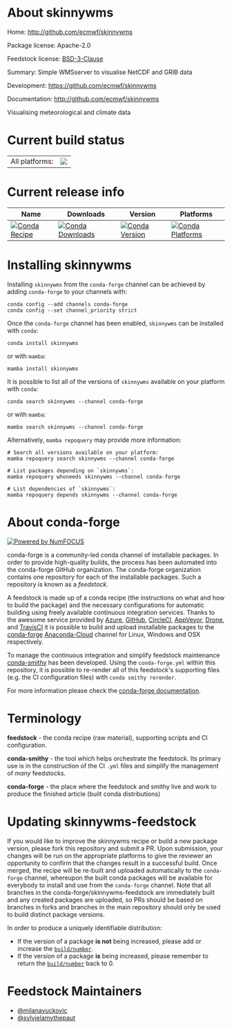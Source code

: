 About skinnywms
===============

Home: http://github.com/ecmwf/skinnywms

Package license: Apache-2.0

Feedstock license: [BSD-3-Clause](https://github.com/conda-forge/skinnywms-feedstock/blob/main/LICENSE.txt)

Summary: Simple WMSserver to visualise NetCDF and GRIB data

Development: https://github.com/ecmwf/skinnywms

Documentation: http://github.com/ecmwf/skinnywms

Visualising meteorological and climate data

Current build status
====================


<table><tr><td>All platforms:</td>
    <td>
      <a href="https://dev.azure.com/conda-forge/feedstock-builds/_build/latest?definitionId=7456&branchName=main">
        <img src="https://dev.azure.com/conda-forge/feedstock-builds/_apis/build/status/skinnywms-feedstock?branchName=main">
      </a>
    </td>
  </tr>
</table>

Current release info
====================

| Name | Downloads | Version | Platforms |
| --- | --- | --- | --- |
| [![Conda Recipe](https://img.shields.io/badge/recipe-skinnywms-green.svg)](https://anaconda.org/conda-forge/skinnywms) | [![Conda Downloads](https://img.shields.io/conda/dn/conda-forge/skinnywms.svg)](https://anaconda.org/conda-forge/skinnywms) | [![Conda Version](https://img.shields.io/conda/vn/conda-forge/skinnywms.svg)](https://anaconda.org/conda-forge/skinnywms) | [![Conda Platforms](https://img.shields.io/conda/pn/conda-forge/skinnywms.svg)](https://anaconda.org/conda-forge/skinnywms) |

Installing skinnywms
====================

Installing `skinnywms` from the `conda-forge` channel can be achieved by adding `conda-forge` to your channels with:

```
conda config --add channels conda-forge
conda config --set channel_priority strict
```

Once the `conda-forge` channel has been enabled, `skinnywms` can be installed with `conda`:

```
conda install skinnywms
```

or with `mamba`:

```
mamba install skinnywms
```

It is possible to list all of the versions of `skinnywms` available on your platform with `conda`:

```
conda search skinnywms --channel conda-forge
```

or with `mamba`:

```
mamba search skinnywms --channel conda-forge
```

Alternatively, `mamba repoquery` may provide more information:

```
# Search all versions available on your platform:
mamba repoquery search skinnywms --channel conda-forge

# List packages depending on `skinnywms`:
mamba repoquery whoneeds skinnywms --channel conda-forge

# List dependencies of `skinnywms`:
mamba repoquery depends skinnywms --channel conda-forge
```


About conda-forge
=================

[![Powered by
NumFOCUS](https://img.shields.io/badge/powered%20by-NumFOCUS-orange.svg?style=flat&colorA=E1523D&colorB=007D8A)](https://numfocus.org)

conda-forge is a community-led conda channel of installable packages.
In order to provide high-quality builds, the process has been automated into the
conda-forge GitHub organization. The conda-forge organization contains one repository
for each of the installable packages. Such a repository is known as a *feedstock*.

A feedstock is made up of a conda recipe (the instructions on what and how to build
the package) and the necessary configurations for automatic building using freely
available continuous integration services. Thanks to the awesome service provided by
[Azure](https://azure.microsoft.com/en-us/services/devops/), [GitHub](https://github.com/),
[CircleCI](https://circleci.com/), [AppVeyor](https://www.appveyor.com/),
[Drone](https://cloud.drone.io/welcome), and [TravisCI](https://travis-ci.com/)
it is possible to build and upload installable packages to the
[conda-forge](https://anaconda.org/conda-forge) [Anaconda-Cloud](https://anaconda.org/)
channel for Linux, Windows and OSX respectively.

To manage the continuous integration and simplify feedstock maintenance
[conda-smithy](https://github.com/conda-forge/conda-smithy) has been developed.
Using the ``conda-forge.yml`` within this repository, it is possible to re-render all of
this feedstock's supporting files (e.g. the CI configuration files) with ``conda smithy rerender``.

For more information please check the [conda-forge documentation](https://conda-forge.org/docs/).

Terminology
===========

**feedstock** - the conda recipe (raw material), supporting scripts and CI configuration.

**conda-smithy** - the tool which helps orchestrate the feedstock.
                   Its primary use is in the construction of the CI ``.yml`` files
                   and simplify the management of *many* feedstocks.

**conda-forge** - the place where the feedstock and smithy live and work to
                  produce the finished article (built conda distributions)


Updating skinnywms-feedstock
============================

If you would like to improve the skinnywms recipe or build a new
package version, please fork this repository and submit a PR. Upon submission,
your changes will be run on the appropriate platforms to give the reviewer an
opportunity to confirm that the changes result in a successful build. Once
merged, the recipe will be re-built and uploaded automatically to the
`conda-forge` channel, whereupon the built conda packages will be available for
everybody to install and use from the `conda-forge` channel.
Note that all branches in the conda-forge/skinnywms-feedstock are
immediately built and any created packages are uploaded, so PRs should be based
on branches in forks and branches in the main repository should only be used to
build distinct package versions.

In order to produce a uniquely identifiable distribution:
 * If the version of a package **is not** being increased, please add or increase
   the [``build/number``](https://docs.conda.io/projects/conda-build/en/latest/resources/define-metadata.html#build-number-and-string).
 * If the version of a package **is** being increased, please remember to return
   the [``build/number``](https://docs.conda.io/projects/conda-build/en/latest/resources/define-metadata.html#build-number-and-string)
   back to 0.

Feedstock Maintainers
=====================

* [@milanavuckovic](https://github.com/milanavuckovic/)
* [@sylvielamythepaut](https://github.com/sylvielamythepaut/)

